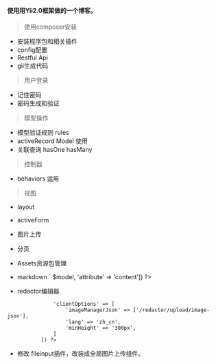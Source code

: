 #### 使用用Yii2.0框架做的一个博客。
> 使用composer安装
* 安装程序包和相关插件
* config配置
* Restful Api
* gii生成代码
> 用户登录
* 记住密码
* 密码生成和验证
> 模型操作
* 模型验证规则 rules
* activeRecord Model 使用
* 关联查询 hasOne hasMany
> 控制器
* behaviors 运用
> 视图
* layout
* activeForm
* 图片上传
* 分页
* Assets资源包管理
* markdown `<?= Markdowneditor::widget(['model' => $model, 'attribute' => 'content']) ?>

* redactor编辑器 
```     <?= $form->field($model, 'content')->widget(\yii\redactor\widgets\Redactor::className(), [
               'clientOptions' => [
                   'imageManagerJson' => ['/redactor/upload/image-json'],
                   'lang' => 'zh_cn',
                   'minHeight' => '300px',
               ]
           ]) ?>
  ```
  * 修改 fileinput插件，改装成全局图片上传组件。



